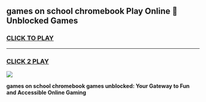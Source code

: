 
## games on school chromebook Play Online 👋 Unblocked Games
<h3>
<a href="https://news.freeplayer.one?title=games_on_school_chromebook&ref=17GH">CLICK TO PLAY</a></h3>
<hr>

<h3>
<a href="https://news.freeplayer.one?title=games_on_school_chromebook&ref=17GH">CLICK 2 PLAY</a>
  
</h3>

<a href="https://news.freeplayer.one?title=games_on_school_chromebook&ref=17GH/"><img src="https://clearcache.store/games.png"></a>


**games on school chromebook games unblocked: Your Gateway to Fun and Accessible Online Gaming**
